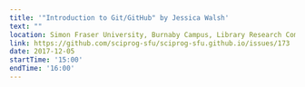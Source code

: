 ```yaml
---
title: '"Introduction to Git/GitHub" by Jessica Walsh'
text: ""
location: Simon Fraser University, Burnaby Campus, Library Research Commons
link: https://github.com/sciprog-sfu/sciprog-sfu.github.io/issues/173
date: 2017-12-05
startTime: '15:00'
endTime: '16:00'
---
```

